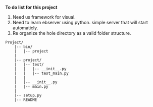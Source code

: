 **To do list for this project**
1. Need us framework for visual. 
2. Need to learn ebserver using python. simple server that will start automaticly.
3. Re organize the hole directory as a valid folder structure.
```
Project/
    |-- bin/
    |   |-- project
    |
    |-- project/
    |   |-- test/
    |   |   |-- __init__.py
    |   |   |-- test_main.py
    |   |   
    |   |-- __init__.py
    |   |-- main.py
    |
    |-- setup.py
    |-- README
```

